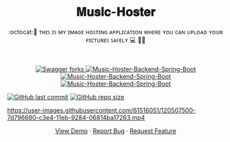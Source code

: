 <h1 align="center">𝐌𝐮𝐬𝐢𝐜-𝐇𝐨𝐬𝐭𝐞𝐫</h1>

<p align="center">:octocat:🌟 ᴛʜɪꜱ ɪꜱ ᴍʏ ɪᴍᴀɢᴇ ʜᴏꜱᴛɪɴɢ ᴀᴘᴘʟɪᴄᴀᴛɪᴏɴ ᴡʜᴇʀᴇ ʏᴏᴜ ᴄᴀɴ ᴜᴘʟᴏᴀᴅ ʏᴏᴜʀ ᴘɪᴄᴛᴜʀᴇꜱ ꜱᴀꜰᴇʟʏ 💻 🎯🚀 <p><br>
 <p align="center">
 <a href="https://github.com/ashish2030/Music-Hoster-Backend-Spring-Boot/fork" target="blank">
 <img src="https://img.shields.io/github/forks/ashish2030/Music-Hoster-Backend-Spring-Boot?style=flat-square" alt="Swagger forks"/>
</a>
<a href="https://github.com/ashish2030/Swagger/stargazers" target="blank">
<img src="https://img.shields.io/github/stars/ashish2030/Music-Hoster-Backend-Spring-Boot?style=flat-square" alt="Music-Hoster-Backend-Spring-Boot"/>
</a>
<a href="https://github.com/ashish2030/Music-Hoster-Backend-Spring-Boot/issues" target="blank">
<img src="https://img.shields.io/github/issues/ashish2030/Music-Hoster-Backend-Spring-Boot?style=flat-square" alt="Music-Hoster-Backend-Spring-Boot"/>
</a>
<a href="https://github.com/ashish2030/Music-Hoster-Backend-Spring-Boot/pulls" target="blank">
<img src="https://img.shields.io/github/issues-pr/ashish2030/Music-Hoster-Backend-Spring-Boot?style=flat-square" alt="Music-Hoster-Backend-Spring-Boot"/>
</a>
</p>


[![GitHub last commit](https://img.shields.io/github/last-commit/ashish2030/Music-Hoster-Backend-Spring-Boot)](https://github.com/ashish2030/Music-Hoster-Backend-Spring-Boot/commits/master)
[![GitHub repo size](https://img.shields.io/github/repo-size/ashish2030/Music-Hoster-Backend-Spring-Boot)](https://github.com/ashish2030/Music-Hoster-Backend-Spring-Boot/archive/master.zip)
  

https://user-images.githubusercontent.com/61516051/120507500-7d796680-c3e4-11eb-9284-06814ba17263.mp4




<p align="center">
    <a href="https://image-hoster-ashish.herokuapp.com/" target="blank">View Demo</a>
    ·
    <a href="https://github.com/ashish2030/Music-Hoster-Backend-Spring-Boot/issues/new/choose">Report Bug</a>
    ·
    <a href="https://github.com/ashish2030/Music-Hoster-Backend-Spring-Boot/issues/new/choose">Request Feature</a>
</p>
